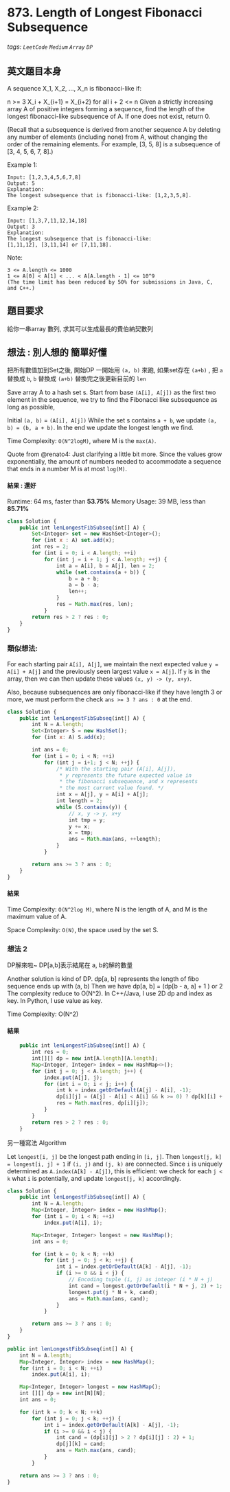 # 873. Length of Longest Fibonacci Subsequence
###### tags: `LeetCode` `Medium` `Array` `DP`

## 英文題目本身
A sequence X_1, X_2, ..., X_n is fibonacci-like if:

n >= 3
X_i + X_{i+1} = X_{i+2} for all i + 2 <= n
Given a strictly increasing array A of positive integers forming a sequence, find the length of the longest fibonacci-like subsequence of A.  If one does not exist, return 0.

(Recall that a subsequence is derived from another sequence A by deleting any number of elements (including none) from A, without changing the order of the remaining elements.  For example, [3, 5, 8] is a subsequence of [3, 4, 5, 6, 7, 8].)

 

Example 1:
```
Input: [1,2,3,4,5,6,7,8]
Output: 5
Explanation:
The longest subsequence that is fibonacci-like: [1,2,3,5,8].
```
Example 2:
```
Input: [1,3,7,11,12,14,18]
Output: 3
Explanation:
The longest subsequence that is fibonacci-like:
[1,11,12], [3,11,14] or [7,11,18].
```

Note:
```
3 <= A.length <= 1000
1 <= A[0] < A[1] < ... < A[A.length - 1] <= 10^9
(The time limit has been reduced by 50% for submissions in Java, C, and C++.)
```
## 題目要求
給你一串array 數列, 求其可以生成最長的費伯納契數列

## 想法 : 別人想的 簡單好懂
把所有數值加到Set之後, 開始DP
一開始用 `(a, b)` 來跑, 如果set存在 `(a+b)` , 把 `a` 替換成 `b`, `b` 替換成 `(a+b)`
替換完之後更新目前的 `len`


Save array A to a hash set s.
Start from base `(A[i], A[j])` as the first two element in the sequence,
we try to find the Fibonacci like subsequence as long as possible,

Initial `(a, b)` = `(A[i], A[j])`
While the set s contains `a + b`, we update `(a, b) = (b, a + b)`.
In the end we update the longest length we find.

Time Complexity:
`O(N^2logM)`, where M is the `max(A)`.

Quote from @renato4:
Just clarifying a little bit more.
Since the values grow exponentially,
the amount of numbers needed to accommodate a sequence
that ends in a number M is at most `log(M)`.
#### 結果 : 還好
Runtime: 64 ms, faster than **53.75%**
Memory Usage: 39 MB, less than **85.71%**
```javascript
class Solution {
    public int lenLongestFibSubseq(int[] A) {
        Set<Integer> set = new HashSet<Integer>();
        for (int x : A) set.add(x);
        int res = 2;
        for (int i = 0; i < A.length; ++i)
            for (int j = i + 1; j < A.length; ++j) {
                int a = A[i], b = A[j], len = 2;
                while (set.contains(a + b)) {
                    b = a + b;
                    a = b - a;
                    len++;
                }
                res = Math.max(res, len);
            }
        return res > 2 ? res : 0;
    }
}
```

### 類似想法:
For each starting pair `A[i], A[j]`, we maintain the next expected value `y = A[i] + A[j]` and the previously seen largest value `x = A[j]`. If `y` is in the array, then we can then update these values ``(x, y) -> (y, x+y)``.

Also, because subsequences are only fibonacci-like if they have length 3 or more, we must perform the check `ans >= 3 ? ans : 0` at the end.
```javascript
class Solution {
    public int lenLongestFibSubseq(int[] A) {
        int N = A.length;
        Set<Integer> S = new HashSet();
        for (int x: A) S.add(x);

        int ans = 0;
        for (int i = 0; i < N; ++i)
            for (int j = i+1; j < N; ++j) {
                /* With the starting pair (A[i], A[j]),
                 * y represents the future expected value in
                 * the fibonacci subsequence, and x represents
                 * the most current value found. */
                int x = A[j], y = A[i] + A[j];
                int length = 2;
                while (S.contains(y)) {
                    // x, y -> y, x+y
                    int tmp = y;
                    y += x;
                    x = tmp;
                    ans = Math.max(ans, ++length);
                }
            }

        return ans >= 3 ? ans : 0;
    }
}
```
#### 結果
Time Complexity: `O(N^2log M)`, where N is the length of A, and M is the maximum value of A.

Space Complexity: `O(N)`, the space used by the set S.

### 想法 2 
DP解來啦~
DP[a,b]表示結尾在 a, b的解的數量

Another solution is kind of DP.
dp[a, b] represents the length of fibo sequence ends up with (a, b)
Then we have dp[a, b] = (dp[b - a, a] + 1 ) or 2
The complexity reduce to O(N^2).
In C++/Java, I use 2D dp and index as key.
In Python, I use value as key.

Time Complexity:
O(N^2)

#### 結果
```javascript
    public int lenLongestFibSubseq(int[] A) {
        int res = 0;
        int[][] dp = new int[A.length][A.length];
        Map<Integer, Integer> index = new HashMap<>();
        for (int j = 0; j < A.length; j++) {
            index.put(A[j], j);
            for (int i = 0; i < j; i++) {
                int k = index.getOrDefault(A[j] - A[i], -1);
                dp[i][j] = (A[j] - A[i] < A[i] && k >= 0) ? dp[k][i] + 1 : 2;
                res = Math.max(res, dp[i][j]);
            }
        }
        return res > 2 ? res : 0;
    }
```


另一種寫法
Algorithm

Let `longest[i, j]` be the longest path ending in `[i, j]`. Then `longest[j, k] = longest[i, j] + 1` if `(i, j)` and `(j, k)` are connected. Since `i` is uniquely determined as `A.index(A[k] - A[j])`, this is efficient: we check for each `j < k` what `i` is potentially, and update `longest[j, k]` accordingly.
```javascript
class Solution {
    public int lenLongestFibSubseq(int[] A) {
        int N = A.length;
        Map<Integer, Integer> index = new HashMap();
        for (int i = 0; i < N; ++i)
            index.put(A[i], i);

        Map<Integer, Integer> longest = new HashMap();
        int ans = 0;

        for (int k = 0; k < N; ++k)
            for (int j = 0; j < k; ++j) {
                int i = index.getOrDefault(A[k] - A[j], -1);
                if (i >= 0 && i < j) {
                    // Encoding tuple (i, j) as integer (i * N + j)
                    int cand = longest.getOrDefault(i * N + j, 2) + 1;
                    longest.put(j * N + k, cand);
                    ans = Math.max(ans, cand);
                }
            }

        return ans >= 3 ? ans : 0;
    }
}
```

```javascript
public int lenLongestFibSubseq(int[] A) {
    int N = A.length;
    Map<Integer, Integer> index = new HashMap();
    for (int i = 0; i < N; ++i)
        index.put(A[i], i);

    Map<Integer, Integer> longest = new HashMap();
    int [][] dp = new int[N][N];
    int ans = 0;

    for (int k = 0; k < N; ++k)
        for (int j = 0; j < k; ++j) {
            int i = index.getOrDefault(A[k] - A[j], -1);
            if (i >= 0 && i < j) {
                int cand = (dp[i][j] > 2 ? dp[i][j] : 2) + 1;
                dp[j][k] = cand;
                ans = Math.max(ans, cand);
            }
        }

    return ans >= 3 ? ans : 0;
}
```
